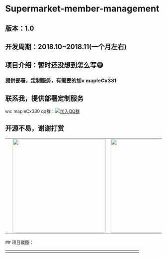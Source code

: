 # Supermarket-member-management
## 版本：1.0
## 开发周期：2018.10~2018.11(一个月左右)
## 项目介绍：暂时还没想到怎么写😅
### 提供部署，定制服务，有需要的加v mapleCx331
## 联系我，提供部署定制服务
wx: mapleCx330   qq群：[![加入QQ群](https://img.shields.io/badge/628043364-blue.svg)](https://qm.qq.com/q/RuCfOyaOUm) 

## 开源不易，谢谢打赏
<table>
 <td>
   <td><img style="height: 300px;width: 300px" src="https://gitee.com/hongmaple/netdisk/raw/master/image/wxPay.jpg" alt=""/></td>
   <td><img style="height: 300px;width: 300px" src="https://gitee.com/hongmaple/netdisk/raw/master/image/zfb.jpg" alt=""/></td>
 </td>
</table>
## 项目截图：
<table>
 <td>
   <td><img src="图片/图片1.png" alt=""/></td>
   <td><img src="图片/图片2.png" alt=""/></td>
 </td>
  <td>
   <td><img src="图片/图片3.png" alt=""/></td>
   <td><img src="图片/图片4.png" alt=""/></td>
 </td>
  <td>
   <td><img src="图片/图片5.png" alt=""/></td>
   <td><img src="图片/图片6.png" alt=""/></td>
 </td>
  <td>
   <td><img src="图片/图片7.png" alt=""/></td>
   <td><img src="图片/图片8.png" alt=""/></td>
 </td>
  <td>
   <td><img src="图片/图片9.png" alt=""/></td>
   <td><img src="图片/图片10.png" alt=""/></td>
 </td>
  <td>
   <td><img src="图片/图片11.png" alt=""/></td>
   <td><img src="图片/图片12.png" alt=""/></td>
 </td>
  <td>
   <td><img src="图片/图片13.png" alt=""/></td>
   <td><img src="图片/图片14.png" alt=""/></td>
 </td>
   <td>
   <td><img src="图片/图片15.png" alt=""/></td>
   <td><img src="图片/图片16.png" alt=""/></td>
 </td>
   <td>
   <td><img src="图片/图片17.png" alt=""/></td>
   <td><img src="图片/图片18.png" alt=""/></td>
</table>

